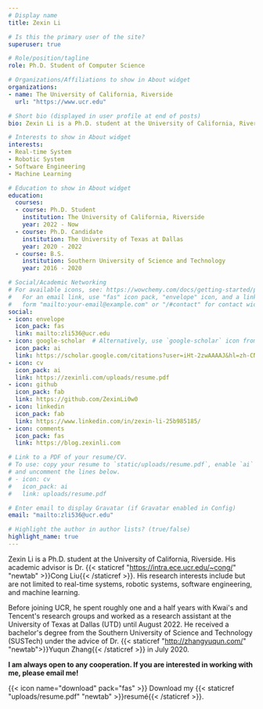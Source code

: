 ```yaml
---
# Display name
title: Zexin Li

# Is this the primary user of the site?
superuser: true

# Role/position/tagline
role: Ph.D. Student of Computer Science

# Organizations/Affiliations to show in About widget
organizations:
- name: The University of California, Riverside
  url: "https://www.ucr.edu"

# Short bio (displayed in user profile at end of posts)
bio: Zexin Li is a Ph.D. student at the University of California, Riverside. His academic advisor is Dr. Cong Liu. His research interests include but are not limited to real-time systems, robotic systems, software engineering, and machine learning. Before joining UCR, he spent roughly one and a half years with Kwai’s and Tencent’s research groups and worked as a research assistant at the University of Texas at Dallas (UTD) until August 2022. He received a bachelor’s degree from the Southern University of Science and Technology (SUSTech) under the advice of Dr. Yuqun Zhang in July 2020.

# Interests to show in About widget
interests:
- Real-time System
- Robotic System
- Software Engineering
- Machine Learning

# Education to show in About widget
education:
  courses:
  - course: Ph.D. Student
    institution: The University of California, Riverside
    year: 2022 - Now
  - course: Ph.D. Candidate
    institution: The University of Texas at Dallas
    year: 2020 - 2022
  - course: B.S.
    institution: Southern University of Science and Technology
    year: 2016 - 2020

# Social/Academic Networking
# For available icons, see: https://wowchemy.com/docs/getting-started/page-builder/#icons
#   For an email link, use "fas" icon pack, "envelope" icon, and a link in the
#   form "mailto:your-email@example.com" or "/#contact" for contact widget.
social:
- icon: envelope
  icon_pack: fas
  link: mailto:zli536@ucr.edu
- icon: google-scholar  # Alternatively, use `google-scholar` icon from `ai` icon pack
  icon_pack: ai
  link: https://scholar.google.com/citations?user=iHt-2zwAAAAJ&hl=zh-CN
- icon: cv
  icon_pack: ai
  link: https://zexinli.com/uploads/resume.pdf
- icon: github
  icon_pack: fab
  link: https://github.com/ZexinLi0w0
- icon: linkedin
  icon_pack: fab
  link: https://www.linkedin.com/in/zexin-li-25b985185/
- icon: comments
  icon_pack: fas
  link: https://blog.zexinli.com

# Link to a PDF of your resume/CV.
# To use: copy your resume to `static/uploads/resume.pdf`, enable `ai` icons in `params.toml`, 
# and uncomment the lines below.
# - icon: cv
#   icon_pack: ai
#   link: uploads/resume.pdf

# Enter email to display Gravatar (if Gravatar enabled in Config)
email: "mailto:zli536@ucr.edu"

# Highlight the author in author lists? (true/false)
highlight_name: true
---
```

Zexin Li is a Ph.D. student at the University of California, Riverside. His academic advisor is Dr. {{< staticref "https://intra.ece.ucr.edu/~cong/" "newtab" >}}Cong Liu{{< /staticref >}}. His research interests include but are not limited to real-time systems, robotic systems, software engineering, and machine learning.

Before joining UCR, he spent roughly one and a half years with Kwai's and Tencent's research groups and worked as a research assistant at the University of Texas at Dallas (UTD) until August 2022. He received a bachelor's degree from the Southern University of Science and Technology (SUSTech) under the advice of Dr. {{< staticref "http://zhangyuqun.com/" "newtab">}}Yuqun Zhang{{< /staticref >}} in July 2020.

<strong>I am always open to any cooperation. If you are interested in working with me, please email me!</strong>

{{< icon name="download" pack="fas" >}} Download my {{< staticref "uploads/resume.pdf" "newtab" >}}resumé{{< /staticref >}}.